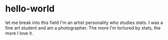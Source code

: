 # hello-world
let me break into this field
I'm an artist personality who studies stats. I was a fine art student and am a photographer. The more I'm tortured by stats, the more I love it. 
